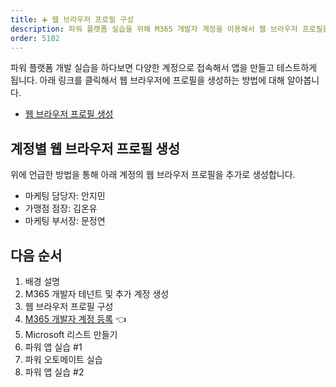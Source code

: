```yaml
---
title: ➕ 웹 브라우저 프로필 구성
description: 파워 플랫폼 실습을 위해 M365 개발자 계정을 이용해서 웹 브라우저 프로필을 구성합니다.
order: 5102
---
```


파워 플랫폼 개발 실습을 하다보면 다양한 계정으로 접속해서 앱을 만들고 테스트하게 됩니다. 아래 링크를 클릭해서 웹 브라우저에 프로필을 생성하는 방법에 대해 알아봅니다.

* [웹 브라우저 프로필 생성](/workshops/browser-setup)


## 계정별 웹 브라우저 프로필 생성 ##

위에 언급한 방법을 통해 아래 계정의 웹 브라우저 프로필을 추가로 생성합니다.

* 마케팅 담당자: 안지민
* 가맹점 점장: 김온유
* 마케팅 부서장: 문정연


## 다음 순서 ##

1. 배경 설명
2. M365 개발자 테넌트 및 추가 계정 생성
3. 웹 브라우저 프로필 구성
4. [M365 개발자 계정 등록][handson m365 rego] 👈
5. Microsoft 리스트 만들기
6. 파워 앱 실습 #1
7. 파워 오토메이트 실습
8. 파워 앱 실습 #2


[handson background]: ../background
[handson m365 create]: ../m365-account-setup
[handson browser profile]: ../web-browser-setup
[handson m365 rego]: ../m365-account-registration
[handson m365 list]: ../m365-list
[handson pas 1]: ../power-apps-1
[handson pau]: ../power-automate
[handson pas 2]: ../power-apps-2
